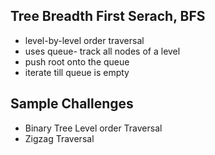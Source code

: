 ## Tree Breadth First Serach, BFS
- level-by-level order traversal
- uses queue- track all nodes of a level
- push root onto the queue
- iterate till queue is empty

## Sample Challenges
- Binary Tree Level order Traversal
- Zigzag Traversal
